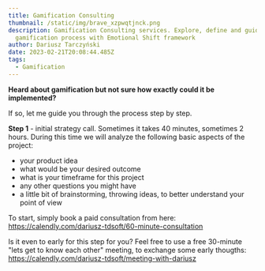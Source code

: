 ```yaml
---
title: Gamification Consulting
thumbnail: /static/img/brave_xzpwqtjnck.png
description: Gamification Consulting services. Explore, define and guide your
  gamification process with Emotional Shift framework
author: Dariusz Tarczyński
date: 2023-02-21T20:08:44.485Z
tags:
  - Gamification
---
```

**Heard about gamification but not sure how exactly could it be implemented?**

If so, let me guide you through the process step by step.

**Step 1** - initial strategy call. Sometimes it takes 40 minutes, sometimes 2 hours. During this time we will analyze the following basic aspects of the project:

* your product idea
* what would be your desired outcome
* what is your timeframe for this project
* any other questions you might have
* a little bit of brainstorming, throwing ideas, to better understand your point of view

To start, simply book a paid consultation from here: <https://calendly.com/dariusz-tdsoft/60-minute-consultation>

Is it even to early for this step for you? Feel free to use a free 30-minute "lets get to know each other" meeting, to exchange some early thougths: <https://calendly.com/dariusz-tdsoft/meeting-with-dariusz>